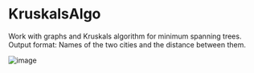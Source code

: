 # KruskalsAlgo
Work with graphs and Kruskals algorithm for minimum spanning trees. 
Output format: Names of the two cities and the distance between them.

![image](https://user-images.githubusercontent.com/28182648/35604007-ba3d865a-0605-11e8-8e33-ffedc7cad4ca.png)
